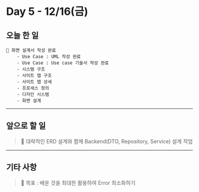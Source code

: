 # Day 5 - 12/16(금)

## 오늘 한 일

```
🎈 화면 설계서 작성 완료
    - Use Case : UML 작성 완료
    - Use Case : Use case 기술서 작성 완료
    - 시스템 구조
    - 사이트 맵 구조
    - 사이트 맵 상세
    - 프로세스 정의
    - 디자인 시스템
    - 화면 설계
```

---

## 앞으로 할 일

> 🎈 대략적인 ERD 설계와 함께 Backend(DTO, Repository, Service) 설계 작업

---

## 기타 사항

> 🎈 목표 : 배운 것을 최대한 활용하여 Error 최소화하기
